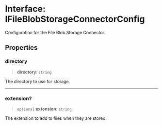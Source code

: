 # Interface: IFileBlobStorageConnectorConfig

Configuration for the File Blob Storage Connector.

## Properties

### directory

> **directory**: `string`

The directory to use for storage.

***

### extension?

> `optional` **extension**: `string`

The extension to add to files when they are stored.
